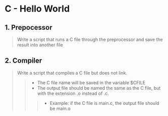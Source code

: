 # C - Hello World

## 1. Prepocessor
> Write a script that runs a C file through the preprocessor and save the result into another file

## 2. Compiler
> Write a script that compiles a C file but does not link.
>> * The C file name will be saved in the variable $CFILE
>> * The output file should be named the same as the C file, but with the extension .o instead of .c.
>>> * Example: if the C file is main.c, the output file should be main.o
